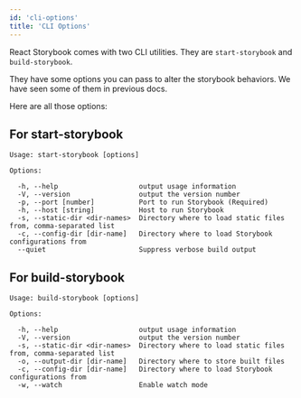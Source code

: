 ```yaml
---
id: 'cli-options'
title: 'CLI Options'
---
```


React Storybook comes with two CLI utilities. They are `start-storybook` and `build-storybook`.

They have some options you can pass to alter the storybook behaviors. We have seen some of them in previous docs.

Here are all those options:

## For start-storybook

    Usage: start-storybook [options]

    Options:

      -h, --help                    output usage information
      -V, --version                 output the version number
      -p, --port [number]           Port to run Storybook (Required)
      -h, --host [string]           Host to run Storybook
      -s, --static-dir <dir-names>  Directory where to load static files from, comma-separated list
      -c, --config-dir [dir-name]   Directory where to load Storybook configurations from
      --quiet                       Suppress verbose build output

## For build-storybook

    Usage: build-storybook [options]

    Options:

      -h, --help                    output usage information
      -V, --version                 output the version number
      -s, --static-dir <dir-names>  Directory where to load static files from, comma-separated list
      -o, --output-dir [dir-name]   Directory where to store built files
      -c, --config-dir [dir-name]   Directory where to load Storybook configurations from
      -w, --watch                   Enable watch mode
